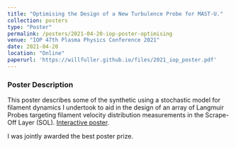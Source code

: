 ```yaml
---
title: "Optimising the Design of a New Turbulence Probe for MAST-U."
collection: posters
type: "Poster"
permalink: /posters/2021-04-20-iop-poster-optimising
venue: "IOP 47th Plasma Physics Conference 2021"
date: 2021-04-20
location: "Online"
paperurl: 'https://willfuller.github.io/files/2021_iop_poster.pdf'
---
```


### Poster Description

This poster describes some of the synthetic using a stochastic model for filament dynamics I undertook to aid in the design of an array of Langmuir Probes targeting filament velocity distribution measurements in the Scrape-Off Layer (SOL). [Interactive poster](https://plasma2021-iop.ipostersessions.com/Default.aspx?s=F9-04-28-C9-07-D3-6B-02-1A-7A-3F-E5-7C-88-12-7D).

I was jointly awarded the best poster prize.
